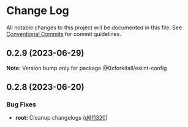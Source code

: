 # Change Log

All notable changes to this project will be documented in this file.
See [Conventional Commits](https://conventionalcommits.org) for commit guidelines.

## 0.2.9 (2023-06-29)

**Note:** Version bump only for package @0xforkitall/eslint-config





## 0.2.8 (2023-06-20)


### Bug Fixes

* **root:** Cleanup changelogs ([d611320](https://github.com/0xforkitall/dev-config/commit/d6113200ec3f4e56acda9b4b8eebae282d48c3b5))
